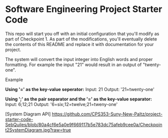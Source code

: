 # Software Engineering Project Starter Code

This repo will start you off with an initial configuration that you'll modify as part of Checkpoint 1. As part of the modifications, you'll eventually delete the contents of this README and replace it with documentation for your project.

The system will convert the input integer into English words and proper formatting. For example the input "21" would result in an output of "twenty-one". 

Example

**Using '=' as the key-value seperator:**
Input: 21
Output: '21=twenty-one'

**Using ';' as the pair separator and the '=' as the key-value separator:**
Input: 6;12;21
Output: '6=six;12=twelve;21=tweny-one'

[System Diagram API] 
https://github.com/CPS353-Suny-New-Paltz/project-starter-code-SebQuiles/blob/80a4cf6e5a0e9f669117b5e783dc75afeb9cee0a/Checkpoint2SystemDiagram.jpg?raw=true
